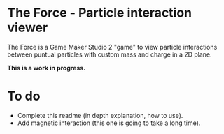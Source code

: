 # The Force - Particle interaction viewer
The Force is a Game Maker Studio 2 "game" to view particle interactions between puntual particles with custom mass and charge in a 2D plane.

**This is a work in progress.**

# To do
 - Complete this readme (in depth explanation, how to use).
 - Add magnetic interaction (this one is going to take a long time).